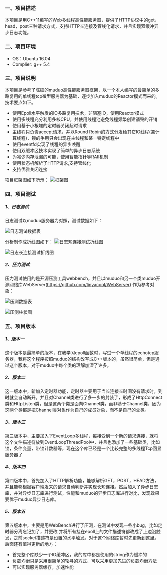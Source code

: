 ### 一、项目描述
本项目是用C++11编写的Web多线程高性能服务器，提供了HTTP协议中的get，head，post三种请求方式，支持HTTP长连接及管线化请求，并且实现双缓冲异步日志功能。
### 二、项目环境
- OS：Ubuntu 16.04
- Complier: g++ 5.4
### 三、项目说明
本项目是参考了陈硕的muduo高性能服务器框架，以一个本人编写的最简单的多路复用的单线程tcp微型服务器为基础，逐步加入muduo的Reactor模式而来的。
技术要点如下。
- 使用Epoll水平触发的IO多路复用技术，非阻塞IO，使用Reactor模式
- 使用多线程充分利用多核CPU，并使用线程池避免线程频繁创建销毁的开销
- 使用基于小根堆的定时器关闭超时请求
- 主线程只负责accept请求，并以Round Robin的方式分发给其它IO线程(兼计算线程)，锁的争用只会出现在主线程和某一特定线程中
- 使用eventfd实现了线程的异步唤醒
- 使用双缓冲区技术实现了简单的异步日志系统
- 为减少内存泄漏的可能，使用智能指针等RAII机制
- 使用状态机解析了HTTP请求,支持管线化
- 支持优雅关闭连接  

项目框架图如下所示：
![框架图](https://github.com/water123dream/GuWebServer/tree/master/pic/model.png)
### 四、项目测试
##### 1、日志测试
日志测试以muduo服务器为对照，测试数据如下：

![日志测试数据表](https://github.com/water123dream/GuWebServer/tree/master/pic/logtest.png)

分析制作成折线图如下：
![日志短连接测试折线图](https://github.com/water123dream/GuWebServer/tree/master/pic/shortlog.png)

![日志长连接测试折线图](https://github.com/water123dream/GuWebServer/tree/master/pic/longlog.png)

##### 2、压力测试
压力测试使用的是开源压测工具webbench，并且以muduo和另一个类muduo开源网络库WebServer(https://github.com/linyacool/WebServer) 作为参考对象：

![压测数据表](https://github.com/water123dream/GuWebServer/tree/master/pic/pressuretest.png)

![压测柱状图](https://github.com/water123dream/GuWebServer/tree/master/pic/pressurepic.png)
### 五、项目版本
##### 1、版本一
这个版本是最简单的版本，在我学习epoll函数时，写过一个单线程的echotcp服务器，我将这个程序按照muduo的结构改写成C++版本的，虽然很简单，但是通过这个版本，对于muduo中每个类的理解加深了许多。
##### 2、版本二
这一版本中，新加入定时器功能，定时器主要用于当长连接长时间没有请求时，到时就会自动断开。并且对Channel类进行了多一步的封装了，形成了HttpConnect类和HttpListen类，但是这两个类是面向Channel类，而非基于Channel类，因为这两个类都是把Channel类对象作为自己的成员对象，而不是自己的父类。
##### 3、版本三
第三版本中，主要加入了EventLoop多线程，每接受到一个新的请求连接，就将这个文件描述符放到EventLoopThreadPool中，并且也添加了一些基础类，比如锁，条件变量，带锁计数器等，现在这个库已经是一个比较完整的多线程Tcp回显服务器了
##### 4、版本四
第四版本中，首先加入了HTTP解析功能，能够解析GET，POST，HEAD方法，并且能够根据客户端发来的请求自动判断并实现长短连接。然后加入了异步日志库，并对异步日志库进行测试，性能和muduo的异步日志库进行对比，发现效果要优于muduo异步日志库。
##### 5、版本五
第五版本中，主要是用WebBench进行了压测，在测试中发现一些小bug，比如定时器分离忘记加了，并更改
并将所有挂在epoll上的文件描述符都改成了上边沿触发，之前socket描述符是设置的水平触发。对于这个网络库暂时先更新到这里。
后面还有值得更新的地方：
- 首先整个库缺少一个IO缓冲区，我的库中都是使用的string作为缓冲的
- 负载均衡只是采用很简单的轮寻的方式，可以采用更加先进的负载均衡方法
- 可以实现服务器缓存，加速性能
